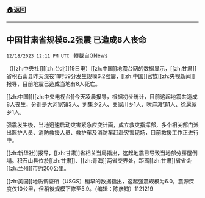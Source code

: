 ###  [:house:返回](README.md)
---


## 中国甘肃省规模6.2强震  已造成8人丧命
`12/18/2023 12:11 PM UTC ` [轉載自GNews](https://gnews.org/articles/2125614)

（[[zh:中央社]][[zh:台北]]19日电）[[zh:中国]]地震台网的数据显示，[[zh:甘肃]]省积石山县昨天深夜11时59分发生规模6.2强震，[[zh:中国]]官媒[[zh:央视新闻]]报导，目前地震已造成当地有8人死亡。

[[zh:中国]][[zh:中央电视台]]今天凌晨报导，根据初步统计，目前这起地震共造成8人丧生，分别是大河家镇3人、刘集乡2人、关家川乡1人、吹麻滩镇1人、徐扈家乡1人。

强震发生後，当地迅速启动灾害紧急应变计画，成立救灾指挥部，多个相关部门派出医护人员、消防救援人员、救护车及消防车赶赴灾害现场，目前救援工作正进行中。

[[zh:新华社]]报导，[[zh:甘肃]]省相关当局指出，这起地震已导致当地部分房屋倒塌。积石山县位於[[zh:甘肃]]、[[zh:青海]]两省交界处，距离[[zh:甘肃]]省省会[[zh:兰州]]市约200公里。

[[zh:美国]]地质调查所（USGS）稍早的数据指出，这起强震规模为6.0，震源深度仅10公里，但稍後规模下修至5.9。（编辑：陈彦钧）1121219

